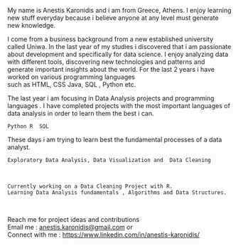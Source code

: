 My name is Anestis Karonidis and i am from Greece, Athens. I enjoy learning new stuff everyday  because i believe anyone at any level must generate new knowledge. 
<br>

I come from a business background from a new established university called Uniwa. In the last year of my studies i discovered 
that i am passionate about development and specifically for data science.
I enjoy analyzing data with different tools, discovering new technologies and patterns and generate important insights about the world. For the last 2 years i have worked on various programming languages <br>
such as HTML, CSS Java, SQL , Python  etc.
<br>

The last year i am focusing in Data Analysis projects and programming languages . I have completed projects with the most important languages of data analysis in order to learn them the best i can. 

``` 
Python R  SQL
```
These days i am trying to learn best  the fundamental processes of a data analyst.<br>
```
Exploratory Data Analysis, Data Visualization and  Data Cleaning
```
<br>

```
Currently working on a Data Cleaning Project with R.
Learning Data Analysis fundamentals , Algorithms and Data Structures.
```

 <br>


Reach me for project ideas and contributions 
<br>
Email me : anestis.karonidis@gmail.com or <br>
Connect with me : https://www.linkedin.com/in/anestis-karonidis/

